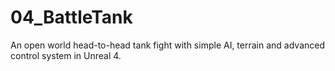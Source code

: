 # 04_BattleTank
An open world head-to-head tank fight with simple AI, terrain and advanced  control system in Unreal 4.
